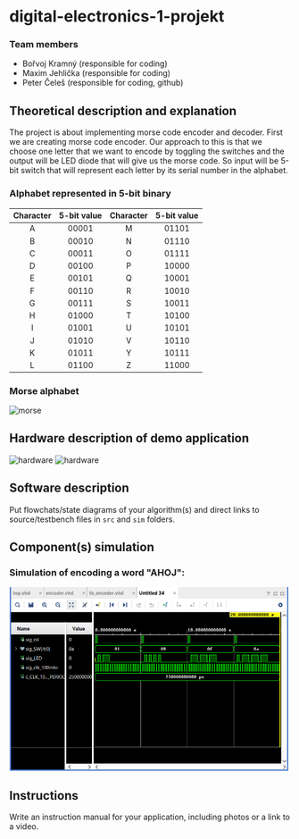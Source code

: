 # digital-electronics-1-projekt
### Team members

* Bořvoj Kramný (responsible for coding)
* Maxim Jehlička (responsible for coding)
* Peter Čeleš (responsible for coding, github)

## Theoretical description and explanation

The project is about implementing morse code encoder and decoder. First we are creating morse code encoder. Our approach to this is that we choose one letter that we want to encode by toggling the switches and the output will be LED diode that will give us the morse code. So input will be 5-bit switch that will represent each letter by its serial number in the alphabet. 

### Alphabet represented in 5-bit binary

| **Character** | **5-bit value** | **Character** | **5-bit value** |
   | :-: | :-: | :-: | :-: |
   | A | 00001 | M | 01101 |
   | B | 00010 | N | 01110 |
   | C | 00011 | O | 01111 |
   | D | 00100 | P | 10000 |
   | E | 00101 | Q | 10001 |
   | F | 00110 | R | 10010 |
   | G | 00111 | S | 10011 |
   | H | 01000 | T | 10100 |
   | I | 01001 | U | 10101 |
   | J | 01010 | V | 10110 |
   | K | 01011 | Y | 10111 |
   | L | 01100 | Z | 11000 |
   
   ### Morse alphabet
   
   <img src="images/morse_alphabet.png" alt="morse" style="width:450px;"/>

## Hardware description of demo application

<img src="images/n4r.png" alt="hardware" style="width:450px;"/>

<img src="images/7seg_rgb.png" alt="hardware" />


## Software description

Put flowchats/state diagrams of your algorithm(s) and direct links to source/testbench files in `src` and `sim` folders. 

## Component(s) simulation

### Simulation of encoding a word "AHOJ":

<img src="images/simulation.png" alt="simulation_encoder" />

## Instructions

Write an instruction manual for your application, including photos or a link to a video.
